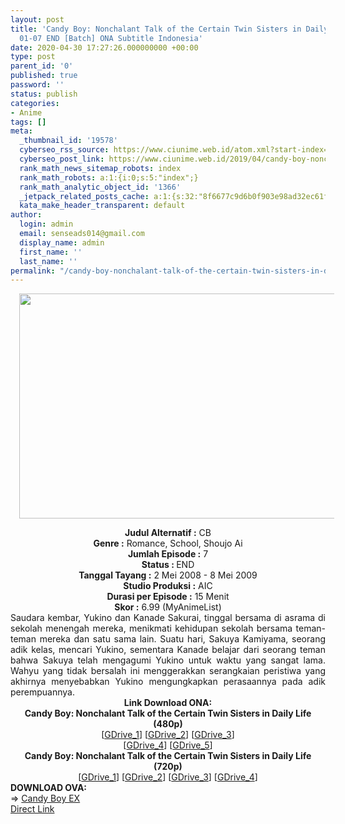 ```yaml
---
layout: post
title: 'Candy Boy: Nonchalant Talk of the Certain Twin Sisters in Daily Life Episode
  01-07 END [Batch] ONA Subtitle Indonesia'
date: 2020-04-30 17:27:26.000000000 +00:00
type: post
parent_id: '0'
published: true
password: ''
status: publish
categories:
- Anime
tags: []
meta:
  _thumbnail_id: '19578'
  cyberseo_rss_source: https://www.ciunime.web.id/atom.xml?start-index=2401&max-results=150
  cyberseo_post_link: https://www.ciunime.web.id/2019/04/candy-boy-nonchalant-talk-of-certain.html
  rank_math_news_sitemap_robots: index
  rank_math_robots: a:1:{i:0;s:5:"index";}
  rank_math_analytic_object_id: '1366'
  _jetpack_related_posts_cache: a:1:{s:32:"8f6677c9d6b0f903e98ad32ec61f8deb";a:2:{s:7:"expires";i:1645291264;s:7:"payload";a:0:{}}}
  kata_make_header_transparent: default
author:
  login: admin
  email: senseads014@gmail.com
  display_name: admin
  first_name: ''
  last_name: ''
permalink: "/candy-boy-nonchalant-talk-of-the-certain-twin-sisters-in-daily-life-episode-01-07-end-batch-ona-subtitle-indonesia/"
---
```

<div class="separator" style="clear: both; text-align: center;"><a href="https://3.bp.blogspot.com/-M3tHpf3-yYQ/XKg3j-FJGmI/AAAAAAAAM9M/3lBWkH-BfHQEpE8n1HFBOApsZY5tMbhFACLcBGAs/s1600/Candy%2BBoy%2B-%2BNonchalant%2BTalk%2Bof%2Bthe%2BCertain%2BTwin%2BSisters%2Bin%2BDaily%2BLife.png" imageanchor="1" style="margin-left: 1em; margin-right: 1em;"><img border="0" data-original-height="720" data-original-width="1280" height="360" src="{{ site.baseurl }}/assets/2020/04/Candy%2BBoy%2B-%2BNonchalant%2BTalk%2Bof%2Bthe%2BCertain%2BTwin%2BSisters%2Bin%2BDaily%2BLife.png" width="640" /></a></div>
<p>
<div style="text-align: center;"><b>Judul</b><b><b> Alternatif</b> :</b> CB</div>
<div style="text-align: center;"><b><b>Genre :</b></b> Romance, School, Shoujo Ai</div>
<div style="text-align: center;"><b>Jumlah Episode :</b> 7<br /><b>Status :&nbsp;</b>END<br /><b>Tanggal Tayang :</b> 2 Mei 2008 - 8 Mei 2009<br /><b>Studio Produksi :</b> AIC<br /><b>Durasi per Episode :</b> 15 Menit</div>
<div style="text-align: center;"><b>Skor :</b> 6.99 (MyAnimeList)</div>
<div style="text-align: center;"></div>
<div style="text-align: justify;">Saudara kembar, Yukino dan Kanade Sakurai, tinggal bersama di asrama di sekolah menengah mereka, menikmati kehidupan sekolah bersama teman-teman mereka dan satu sama lain. Suatu hari, Sakuya Kamiyama, seorang adik kelas, mencari Yukino, sementara Kanade belajar dari seorang teman bahwa Sakuya telah mengagumi Yukino untuk waktu yang sangat lama. Wahyu yang tidak bersalah ini menggerakkan serangkaian peristiwa yang akhirnya menyebabkan Yukino mengungkapkan perasaannya pada adik perempuannya.</div>
<div style="text-align: justify;"></div>
<div style="text-align: justify;"></div>
<div style="text-align: center;"><b>Link Download ONA:</b></div>
<div style="text-align: center;"><b>Candy Boy: Nonchalant Talk of the Certain Twin Sisters in Daily Life (480p)</b></div>
<div style="text-align: center;">[<a href="https://drive.google.com/uc?id=1tOlHmakAxwNgN-3hqI0Z9B1L4nrbMqgo" target="_blank" rel="noopener">GDrive_1</a>] [<a href="https://drive.google.com/uc?id=15_nmIRxpsf-WFH3U23plPIQNprqBjAUi" target="_blank" rel="noopener">GDrive_2</a>] [<a href="https://drive.google.com/uc?id=1m7Q4Ai0lpBUPnjUd_nFerNOsmXwt6p0m" target="_blank" rel="noopener">GDrive_3</a>]<br />[<a href="https://drive.google.com/uc?id=1K2DWMnNx3bxx-DGvIfl87tKSFnLpaGr9" target="_blank" rel="noopener">GDrive_4</a>] [<a href="https://drive.google.com/uc?id=12MfEg-uIBWMXmiD4hUcZEmJpdoYYVjsr" target="_blank" rel="noopener">GDrive_5</a>]</div>
<div style="text-align: center;"></div>
<div style="text-align: center;"><b>Candy Boy: Nonchalant Talk of the Certain Twin Sisters in Daily Life (720p)</b><br />[<a href="https://drive.google.com/uc?id=1G3e2Ind93BBXcJJgUZCaiaP0F7DJ13LE" target="_blank" rel="noopener">GDrive_1</a>] [<a href="https://drive.google.com/uc?id=1mneGGfCdkLqcqgjG-WiLRtnP7wnRNjLY" target="_blank" rel="noopener">GDrive_2</a>] [<a href="https://drive.google.com/uc?id=1t2LXiC74GVH30ZFtmXRCYTwBqh9tQF5A" target="_blank" rel="noopener">GDrive_3</a>] [<a href="https://drive.google.com/uc?id=1sJhQbPsXMbtgK2rm_v_gVFMrSk-UPv2G" target="_blank" rel="noopener">GDrive_4</a>]
<div style="text-align: left;"></div>
<div style="text-align: left;"></div>
<div style="text-align: left;"><b>DOWNLOAD OVA:</b></div>
<div style="text-align: left;"></div>
<div style="text-align: left;">=&gt;&nbsp;<a href="https://www.ciunime.web.id/2019/04/candy-boy-ex-ova-subtitle-indonesia.html" target="_blank" rel="noopener">Candy Boy EX</a></div>
<div style="text-align: left;"></div>
</div>
<link rel="stylesheet" href="https://cdnjs.cloudflare.com/ajax/libs/font-awesome/4.7.0/css/font-awesome.min.css" />
<div class="divbtn"> <a href="https://handymansurrender.com/fihup8buzv?key=94550f7ce39444073321dde3b8782f97" class="btn"><i class="fa fa-download"></i> Direct Link</a> </div>
